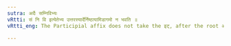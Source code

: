 ```yaml
---
sutra: अर्देः सम्निविभ्यः
vRtti: सं नि वि इत्येतेभ्य उत्तरस्यार्देर्निष्ठायामिडागमो न भवति ॥
vRtti_eng: The Participial affix does not take the इट्, after the root अर्द when it is preceded by सं, नि or वि ॥

---
```


